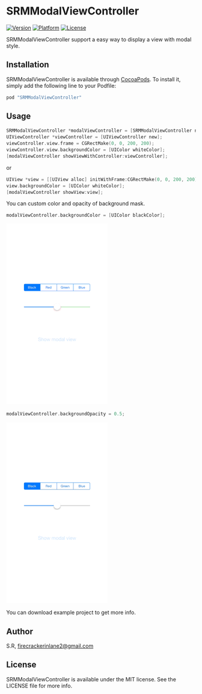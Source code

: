 # SRMModalViewController

[![Version](https://img.shields.io/cocoapods/v/SRMModalViewController.svg?style=flat)](http://cocoapods.org/pods/SRMModalViewController)
[![Platform](https://img.shields.io/cocoapods/p/SRMModalViewController.svg?style=flat)](http://cocoapods.org/pods/SRMModalViewController)
[![License](https://img.shields.io/cocoapods/l/SRMModalViewController.svg?style=flat)](http://cocoapods.org/pods/SRMModalViewController)

SRMModalViewController support a easy way to display a view with modal style.

## Installation

SRMModalViewController is available through [CocoaPods](http://cocoapods.org). To install
it, simply add the following line to your Podfile:

```ruby
pod "SRMModalViewController"
```

## Usage

```objective-c
SRMModalViewController *modalViewController = [SRMModalViewController new];
UIViewController *viewController = [UIViewController new];
viewController.view.frame = CGRectMake(0, 0, 200, 200);
viewController.view.backgroundColor = [UIColor whiteColor];
[modalViewController showViewWithController:viewController];
```

or

```objective-c
UIView *view = [[UIView alloc] initWithFrame:CGRectMake(0, 0, 200, 200)];
view.backgroundColor = [UIColor whiteColor];
[modalViewController showView:view];
```

You can custom color and opacity of background mask.

```objective-c
modalViewController.backgroundColor = [UIColor blackColor];
```

<img src="README resource/BackgroundColor.gif" style="width:270px;height:480px">

```objective-c
modalViewController.backgroundOpacity = 0.5;
```

<img src="README resource/BackgroundOpacity.gif" style="width:270px;height:480px">

You can download example project to get more info.

## Author

S.R, firecrackerinlane2@gmail.com

## License

SRMModalViewController is available under the MIT license. See the LICENSE file for more info.
